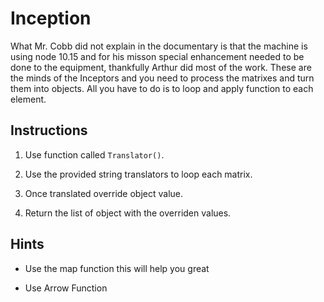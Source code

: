 # Inception

What Mr. Cobb did not explain in the documentary is that the machine is using node 10.15 and for his misson special enhancement needed to be done to the equipment, thankfully Arthur did most of the work. These are the minds of the Inceptors and you need to process the matrixes and turn them into objects. All you have to do is to loop and apply function to each element.


## Instructions

1. Use function called `Translator()`.

1. Use the provided string translators to loop each matrix.

1. Once translated override object value.

1. Return the list of object with the overriden values.


## Hints

- Use the map function this will help you great

- Use Arrow Function